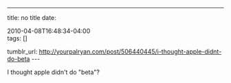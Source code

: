 ---
title: no title
date:

 2010-04-08T16:48:34-04:00  
tags:  []

tumblr_url:
http://yourpalryan.com/post/506440445/i-thought-apple-didnt-do-beta
\-\--

I thought apple didn't do "beta"?
